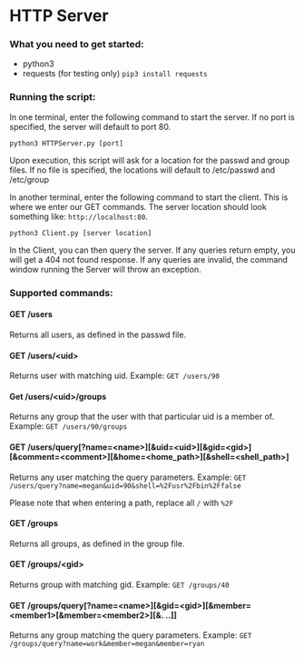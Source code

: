 # HTTP Server

### What you need to get started:
- python3
- requests (for testing only) `pip3 install requests`

### Running the script:
In one terminal, enter the following command to start the server. If no port is specified, the server will default to port 80.

`python3 HTTPServer.py [port]`

Upon execution, this script will ask for a location for the passwd and group files. If no file is specified, the locations will default to /etc/passwd and /etc/group
  
In another terminal, enter the following command to start the client. This is where we enter our GET commands. The server location should look something like: `http://localhost:80`.

`python3 Client.py [server location]`
  
In the Client, you can then query the server. If any queries return empty, you will get a 404 not found response. If any queries are invalid, the command window running the Server will throw an exception.

### Supported commands:

#### GET /users
Returns all users, as defined in the passwd file.

#### GET /users/\<uid\>
Returns user with matching uid. Example: `GET /users/90`

#### Get /users/\<uid\>/groups
Returns any group that the user with that particular uid is a member of. Example: `GET /users/90/groups`

#### GET /users/query[?name=\<name\>][&uid=\<uid\>][&gid=\<gid\>][&comment=\<comment\>][&home=\<home_path\>][&shell=\<shell_path\>]
Returns any user matching the query parameters. Example: `GET /users/query?name=megan&uid=90&shell=%2Fusr%2Fbin%2Ffalse`

Please note that when entering a path, replace all `/` with `%2F`

#### GET /groups
Returns all groups, as defined in the group file.

#### GET /groups/\<gid\>
Returns group with matching gid. Example: `GET /groups/40`

#### GET /groups/query[?name=\<name\>][&gid=\<gid\>][&member=\<member1\>[&member=\<member2\>][&. ..]]
Returns any group matching the query parameters. Example: `GET /groups/query?name=work&member=megan&member=ryan`


